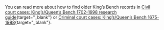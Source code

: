 You can read more about how to find older King’s Bench records in [Civil court cases: King’s/Queen’s Bench 1702-1998 research guide](https://www.nationalarchives.gov.uk/help-with-your-research/research-guides/court-of-kings-bench-plea-side-and-kings-queens-bench-division-cases-1702-1998/){target="\_blank"} or [Criminal court cases: King’s/Queen’s Bench 1675-1988](https://www.nationalarchives.gov.uk/help-with-your-research/research-guides/court-kings-bench-crown-side-1675-1875/){target="\_blank"}.
